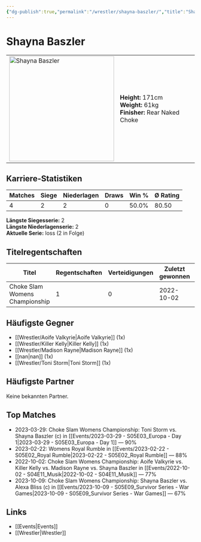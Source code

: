 ```yaml
---
{"dg-publish":true,"permalink":"/wrestler/shayna-baszler/","title":"Shayna Baszler","tags":["wrestler"],"noteIcon":""}
---
```



# Shayna Baszler

<table>
        <tr>
        <td><img src="https://github.com/CptSpaulding1980/choke-slam-wrestling/releases/download/images/Shayna_Baszler.png" width="280" alt="Shayna Baszler"></td>
        <td>
        <b>Height:</b> 171cm<br>
        <b>Weight:</b> 61kg<br>
        <b>Finisher:</b> Rear Naked Choke<br>
        </td>
        </tr>
        </table>
        
## Karriere-Statistiken

| Matches | Siege | Niederlagen | Draws | Win % | Ø Rating |
|---------|-------|-------------|-------|-------|-----------|
| 4 | 2 | 2 | 0 | 50.0% | 80.50 |

**Längste Siegesserie:** 2<br>**Längste Niederlagenserie:** 2<br>**Aktuelle Serie:** loss (2 in Folge)

## Titelregentschaften
| Titel | Regentschaften | Verteidigungen | Zuletzt gewonnen | Aktuell |
|-------|---------------|----------------|------------------|---------|
| Choke Slam Womens Championship | 1 | 0 | 2022-10-02 |  |


## Häufigste Gegner
- [[Wrestler/Aoife Valkyrie\|Aoife Valkyrie]] (1x)
- [[Wrestler/Killer Kelly\|Killer Kelly]] (1x)
- [[Wrestler/Madison Rayne\|Madison Rayne]] (1x)
- [[nan\|nan]] (1x)
- [[Wrestler/Toni Storm\|Toni Storm]] (1x)

## Häufigste Partner
Keine bekannten Partner.

## Top Matches
- 2023-03-29: Choke Slam Womens Championship: Toni Storm vs. Shayna Baszler (c) in [[Events/2023-03-29 - S05E03_Europa - Day 1\|2023-03-29 - S05E03_Europa - Day 1]] — 90%
- 2023-02-22: Womens Royal Rumble in [[Events/2023-02-22 - S05E02_Royal Rumble\|2023-02-22 - S05E02_Royal Rumble]] — 88%
- 2022-10-02: Choke Slam Womens Championship: Aoife Valkyrie vs. Killer Kelly vs. Madison Rayne vs. Shayna Baszler in [[Events/2022-10-02 - S04E11_Musik\|2022-10-02 - S04E11_Musik]] — 77%
- 2023-10-09: Choke Slam Womens Championship: Shayna Baszler vs. Alexa Bliss (c) in [[Events/2023-10-09 - S05E09_Survivor Series - War Games\|2023-10-09 - S05E09_Survivor Series - War Games]] — 67%

## Links
- [[Events\|Events]]
- [[Wrestler\|Wrestler]]

